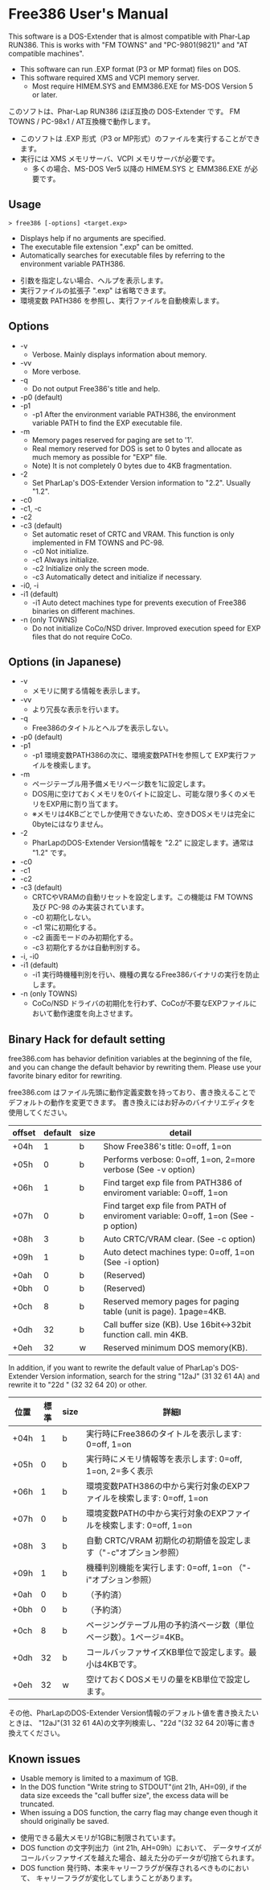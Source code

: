 # Free386 User's Manual

This software is a DOS-Extender that is almost compatible with Phar-Lap RUN386.
This is works with "FM TOWNS" and "PC-9801(9821)" and "AT compatible machines".

* This software can run .EXP format (P3 or MP format) files on DOS.
* This software required XMS and VCPI memory server.
	* Most require HIMEM.SYS and EMM386.EXE for MS-DOS Version 5 or later.

このソフトは、Phar-Lap RUN386 ほぼ互換の DOS-Extender です。
FM TOWNS / PC-98x1 / AT互換機で動作します。

- このソフトは .EXP 形式（P3 or MP形式）のファイルを実行することができます。
- 実行には XMS メモリサーバ、VCPI メモリサーバが必要です。
	- 多くの場合、MS-DOS Ver5 以降の HIMEM.SYS と EMM386.EXE が必要です。

## Usage

```
> free386 [-options] <target.exp>
```

* Displays help if no arguments are specified.
* The executable file extension ".exp" can be omitted.
* Automatically searches for executable files by referring to the environment variable PATH386.

- 引数を指定しない場合、ヘルプを表示します。
- 実行ファイルの拡張子 ".exp" は省略できます。
- 環境変数 PATH386 を参照し、実行ファイルを自動検索します。

## Options

* -v
	* Verbose. Mainly displays information about memory.
* -vv
	* More verbose.
* -q
	* Do not output Free386's title and help.
* -p0 (default)
* -p1
	* -p1 After the environment variable PATH386, the environment variable PATH to find the EXP executable file.
* -m
	* Memory pages reserved for paging are set to '1'.
	* Real memory reserved for DOS is set to 0 bytes and 
	  allocate as much memory as possible for "EXP" file.
	* Note) It is not completely 0 bytes due to 4KB fragmentation.
* -2
	* Set PharLap's DOS-Extender Version information to "2.2". Usually "1.2".
* -c0
* -c1, -c
* -c2
* -c3 (default)
	* Set automatic reset of CRTC and VRAM. This function is only implemented in FM TOWNS and PC-98.
	* -c0 Not initialize.
	* -c1 Always initialize.
	* -c2 Initialize only the screen mode.
	* -c3 Automatically detect and initialize if necessary.
* -i0, -i
* -i1 (default)
	* -i1 Auto detect machines type for prevents execution of Free386 binaries on different machines.
* -n (only TOWNS)
	* Do not initialize CoCo/NSD driver. Improved execution speed for EXP files that do not require CoCo.

## Options (in Japanese)

* -v
	* メモリに関する情報を表示します。
* -vv
	* より冗長な表示を行います。
* -q
	* Free386のタイトルとヘルプを表示しない。
* -p0 (default)
* -p1
	* -p1 環境変数PATH386の次に、環境変数PATHを参照して EXP実行ファイルを検索します。
* -m
	* ページテーブル用予備メモリページ数を1に設定します。
    * DOS用に空けておくメモリを0バイトに設定し、可能な限り多くのメモリをEXP用に割り当てます。
    * ※メモリは4KBごとでしか使用できないため、空きDOSメモリは完全に0byteにはなりません。
* -2
	* PharLapのDOS-Extender Version情報を "2.2" に設定します。通常は "1.2" です。
* -c0
* -c1
* -c2
* -c3 (default)
	* CRTCやVRAMの自動リセットを設定します。この機能は FM TOWNS 及び PC-98 のみ実装されています。
	* -c0 初期化しない。
	* -c1 常に初期化する。
	* -c2 画面モードのみ初期化する。
	* -c3 初期化するかは自動判別する。
* -i, -i0
* -i1 (default)
	* -i1 実行時機種判別を行い、機種の異なるFree386バイナリの実行を防止します。
* -n (only TOWNS)
	* CoCo/NSD ドライバの初期化を行わず、CoCoが不要なEXPファイルにおいて動作速度を向上させます。

## Binary Hack for default setting

free386.com has behavior definition variables at the beginning of the file,
and you can change the default behavior by rewriting them.
Please use your favorite binary editor for rewriting.

free386.com はファイル先頭に動作定義変数を持っており、書き換えることでデフォルトの動作を変更できます。
書き換えにはお好みのバイナリエディタを使用してください。

|offset	|default|size| detail |
|------	| ----- |----| ------ |
| +04h	|  1	|  b | Show Free386's title: 0=off, 1=on |
| +05h	|  0	|  b | Performs verbose: 0=off, 1=on, 2=more verbose (See -v option) |
| +06h	|  1	|  b | Find target exp file from PATH386 of enviroment variable: 0=off, 1=on |
| +07h	|  0	|  b | Find target exp file from PATH of enviroment variable: 0=off, 1=on (See -p option) |
| +08h	|  3	|  b | Auto CRTC/VRAM clear. (See -c option) |
| +09h	|  1	|  b | Auto detect machines type: 0=off, 1=on (See -i option) |
| +0ah	|  0	|  b | (Reserved) |
| +0bh	|  0	|  b | (Reserved) |
| +0ch	|  8	|  b | Reserved memory pages for paging table (unit is page). 1page=4KB. |
| +0dh	| 32	|  b | Call buffer size (KB). Use 16bit<->32bit function call. min 4KB. |
| +0eh	| 32	|  w | Reserved minimum DOS memory(KB). |

In addition, if you want to rewrite the default value of PharLap's DOS-Extender Version information,
search for the string "12aJ" (31 32 61 4A) and rewrite it to "22d " (32 32 64 20) or other.

| 位置	| 標準	|size| 詳細l |
|------	| ----- |----| ------ |
| +04h	|  1	|  b | 実行時にFree386のタイトルを表示します: 0=off, 1=on |
| +05h	|  0	|  b | 実行時にメモリ情報等を表示します: 0=off, 1=on, 2=多く表示 |
| +06h	|  1	|  b | 環境変数PATH386の中から実行対象のEXPファイルを検索します: 0=off, 1=on |
| +07h	|  0	|  b | 環境変数PATHの中から実行対象のEXPファイルを検索します: 0=off, 1=on |
| +08h	|  3	|  b | 自動 CRTC/VRAM 初期化の初期値を設定します（"-c"オプション参照） |
| +09h	|  1	|  b | 機種判別機能を実行します: 0=off, 1=on （"-i"オプション参照）|
| +0ah	|  0	|  b | （予約済） |
| +0bh	|  0	|  b | （予約済） |
| +0ch	|  8	|  b | ページングテーブル用の予約済ページ数（単位ページ数）。1ページ=4KB。 |
| +0dh	| 32	|  b | コールバッファサイズKB単位で設定します。最小は4KBです。 |
| +0eh	| 32	|  w | 空けておくDOSメモリの量をKB単位で設定します。 |

その他、PharLapのDOS-Extender Version情報のデフォルト値を書き換えたいときは、
"12aJ"(31 32 61 4A)の文字列検索し、"22d "(32 32 64 20)等に書き換えてください。

## Known issues

* Usable memory is limited to a maximum of 1GB.
* In the DOS function "Write string to STDOUT"(int 21h, AH=09),
  if the data size exceeds the "call buffer size", the excess data will be truncated.
* When issuing a DOS function, the carry flag may change even though it should originally be saved.

- 使用できる最大メモリが1GBに制限されています。
- DOS function の文字列出力（int 21h, AH=09h）において、
  データサイズがコールバッファサイズを越えた場合、越えた分のデータが切捨てられます。
- DOS function 発行時、本来キャリーフラグが保存されるべきものにおいて、
  キャリーフラグが変化してしまうことがあります。


